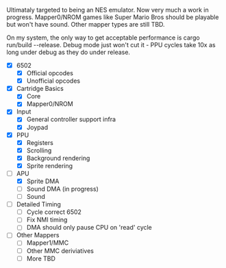 Ultimataly targeted to being an NES emulator. Now very much a work in progress. Mapper0/NROM games like Super Mario Bros should be playable but won't have sound. Other mapper types are still TBD.

On my system, the only way to get acceptable performance is cargo run/build --release. Debug mode just won't cut it - PPU cycles take 10x as long under debug as they do under release.

- [X] 6502
    - [X] Official opcodes
    - [X] Unofficial opcodes
- [X] Cartridge Basics
    - [X] Core
    - [X] Mapper0/NROM
- [X] Input
    - [X] General controller support infra
    - [X] Joypad
- [X] PPU
    - [X] Registers
    - [X] Scrolling
    - [X] Background rendering
    - [X] Sprite rendering
- [ ] APU
    - [X] Sprite DMA
    - [ ] Sound DMA (in progress)
    - [ ] Sound
- [ ] Detailed Timing
    - [ ] Cycle correct 6502
    - [ ] Fix NMI timing
    - [ ] DMA should only pause CPU on 'read' cycle
- [ ] Other Mappers
    - [ ] Mapper1/MMC
    - [ ] Other MMC deriviatives
    - [ ] More TBD
